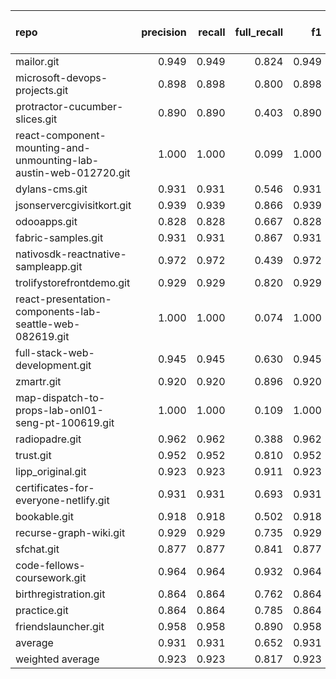 | repo                                                              |   precision |   recall |   full_recall |    f1 |   full_f1 |   ppcr |   support |   full_support |   Rules Number |   Average Rule Len |
|:------------------------------------------------------------------|------------:|---------:|--------------:|------:|----------:|-------:|----------:|---------------:|---------------:|-------------------:|
| mailor.git                                                        |       0.949 |    0.949 |         0.824 | 0.949 |     0.882 |  0.868 |      1162 |           1338 |              9 |                4.7 |
| microsoft-devops-projects.git                                     |       0.898 |    0.898 |         0.800 | 0.898 |     0.846 |  0.891 |     18132 |          20359 |            213 |               10.8 |
| protractor-cucumber-slices.git                                    |       0.890 |    0.890 |         0.403 | 0.890 |     0.555 |  0.453 |       429 |            948 |              3 |                6.0 |
| react-component-mounting-and-unmounting-lab-austin-web-012720.git |       1.000 |    1.000 |         0.099 | 1.000 |     0.181 |  0.099 |        34 |            342 |              1 |                1.0 |
| dylans-cms.git                                                    |       0.931 |    0.931 |         0.546 | 0.931 |     0.689 |  0.587 |      1502 |           2560 |              3 |                6.3 |
| jsonservercgivisitkort.git                                        |       0.939 |    0.939 |         0.866 | 0.939 |     0.901 |  0.922 |      2043 |           2215 |             13 |                6.8 |
| odooapps.git                                                      |       0.828 |    0.828 |         0.667 | 0.828 |     0.738 |  0.806 |        29 |             36 |             28 |                9.2 |
| fabric-samples.git                                                |       0.931 |    0.931 |         0.867 | 0.931 |     0.898 |  0.931 |      4198 |           4507 |             55 |                5.4 |
| nativosdk-reactnative-sampleapp.git                               |       0.972 |    0.972 |         0.439 | 0.972 |     0.604 |  0.451 |       356 |            789 |              2 |                6.0 |
| trolifystorefrontdemo.git                                         |       0.929 |    0.929 |         0.820 | 0.929 |     0.871 |  0.882 |      2292 |           2599 |             10 |                5.3 |
| react-presentation-components-lab-seattle-web-082619.git          |       1.000 |    1.000 |         0.074 | 1.000 |     0.138 |  0.074 |         4 |             54 |              1 |                1.0 |
| full-stack-web-development.git                                    |       0.945 |    0.945 |         0.630 | 0.945 |     0.756 |  0.667 |      1790 |           2685 |              8 |                8.5 |
| zmartr.git                                                        |       0.920 |    0.920 |         0.896 | 0.920 |     0.908 |  0.974 |      5727 |           5880 |             92 |                7.0 |
| map-dispatch-to-props-lab-onl01-seng-pt-100619.git                |       1.000 |    1.000 |         0.109 | 1.000 |     0.196 |  0.109 |        20 |            184 |              1 |                2.0 |
| radiopadre.git                                                    |       0.962 |    0.962 |         0.388 | 0.962 |     0.553 |  0.404 |      1726 |           4275 |              1 |                1.0 |
| trust.git                                                         |       0.952 |    0.952 |         0.810 | 0.952 |     0.875 |  0.851 |       457 |            537 |              4 |                5.5 |
| lipp_original.git                                                 |       0.923 |    0.923 |         0.911 | 0.923 |     0.917 |  0.987 |     20044 |          20300 |             45 |                8.5 |
| certificates-for-everyone-netlify.git                             |       0.931 |    0.931 |         0.693 | 0.931 |     0.794 |  0.744 |      1254 |           1685 |              6 |                7.5 |
| bookable.git                                                      |       0.918 |    0.918 |         0.502 | 0.918 |     0.649 |  0.547 |       486 |            889 |              3 |                4.0 |
| recurse-graph-wiki.git                                            |       0.929 |    0.929 |         0.735 | 0.929 |     0.821 |  0.790 |      1871 |           2367 |              9 |                5.7 |
| sfchat.git                                                        |       0.877 |    0.877 |         0.841 | 0.877 |     0.859 |  0.959 |      2983 |           3111 |             45 |                5.8 |
| code-fellows-coursework.git                                       |       0.964 |    0.964 |         0.932 | 0.964 |     0.948 |  0.966 |     21325 |          22070 |            137 |                8.5 |
| birthregistration.git                                             |       0.864 |    0.864 |         0.762 | 0.864 |     0.810 |  0.882 |      8792 |           9971 |             32 |                8.8 |
| practice.git                                                      |       0.864 |    0.864 |         0.785 | 0.864 |     0.823 |  0.909 |      4955 |           5449 |             30 |                6.5 |
| friendslauncher.git                                               |       0.958 |    0.958 |         0.890 | 0.958 |     0.923 |  0.929 |      6949 |           7481 |             14 |                7.0 |
| average                                                           |       0.931 |    0.931 |         0.652 | 0.931 |     0.725 |  0.707 |      4342 |           4905 |             30 |                5.9 |
| weighted average                                                  |       0.923 |    0.923 |         0.817 | 0.923 |     0.859 |  0.910 |           |                |                |                    |